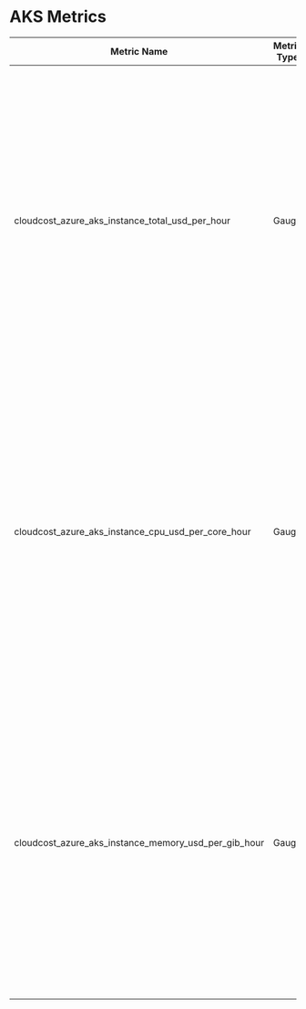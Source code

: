 # AKS Metrics

| Metric Name                                          | Metric Type | Description                                                            | Labels                                                                                                                                                                                                                                                                                                                                                                                                          |
|------------------------------------------------------|-------------|------------------------------------------------------------------------|-----------------------------------------------------------------------------------------------------------------------------------------------------------------------------------------------------------------------------------------------------------------------------------------------------------------------------------------------------------------------------------------------------------------|
| cloudcost_azure_aks_instance_total_usd_per_hour      | Gauge       | The total cost of an Azure VM used in an AKS cluster in USD/h          | `cluster_name` = &lt;name of the cluster the instance is associated with&gt; <br/>`instance`=&lt;name of the compute instance&gt;<br/>`region`=&lt;Azure region of the compute instance&gt;<br/>`family`=&lt;broader compute family (General Purpose, Compute Optimized, Memory Optimized, ...) &gt;<br/>`machine_type`=&lt;specific machine type, e.g.: Standard_D4s_v3&gt;<br/>`price_tier`=&lt;spot\|ondemand&gt;<br/>`operating_system`=&lt;Windows\|Linux&gt; |
| cloudcost_azure_aks_instance_cpu_usd_per_core_hour   | Gauge       | The compute cost of an Azure VM used in an AKS cluster in USD/(core*h) | `cluster_name`=&lt;name of the cluster the instance is associated with&gt;<br/>`instance`=&lt;name of the compute instance&gt;<br/>`region`=&lt;Azure region of the compute instance&gt;<br/>`family`=&lt;broader compute family (General Purpose, Compute Optimized, Memory Optimized, ...) &gt;<br/>`machine_type`=&lt;specific machine type, e.g.: Standard_D4s_v3&gt;<br/>`price_tier`=&lt;spot\|ondemand&gt;<br/>`operating_system`=&lt;Windows\|Linux&gt; |
| cloudcost_azure_aks_instance_memory_usd_per_gib_hour | Gauge       | The memory cost of an Azure VM used in an AKS cluster in USD/(GiB*h)   | `cluster_name`=&lt;name of the cluster the instance is associated with&gt;<br/>`instance`=&lt;name of the compute instance&gt;<br/>`region`=&lt;Azure region of the compute instance&gt;<br/>`family`=&lt;broader compute family (General Purpose, Compute Optimized, Memory Optimized, ...) &gt;<br/>`machine_type`=&lt;specific machine type, e.g.: Standard_D4s_v3&gt;<br/>`price_tier`=&lt;spot\|ondemand&gt;<br/>`operating_system`=&lt;Windows\|Linux&gt; |
